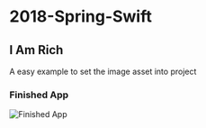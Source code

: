 # 2018-Spring-Swift
## I Am Rich
A easy example to set the image asset into project

### Finished App
![Finished App](creenshot.png)